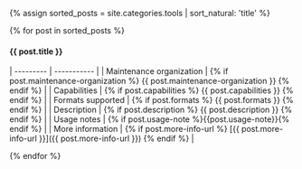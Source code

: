 {% assign sorted_posts = site.categories.tools | sort_natural: 'title' %}

{% for post in sorted_posts %}

<section markdown="1">

#### {{ post.title }}

| --------- | ----------- |
| Maintenance organization | {% if post.maintenance-organization %} {{ post.maintenance-organization }} {% endif %} |
| Capabilities | {% if post.capabilities %} {{ post.capabilities }} {% endif %} |
| Formats supported | {% if post.formats %} {{ post.formats }} {% endif %} |
| Description | {% if post.description %} {{ post.description }} {% endif %} |
| Usage notes | {% if post.usage-note %}{{post.usage-note}}{% endif %} |
| More information | {% if post.more-info-url %} [{{ post.more-info-url }}]({{ post.more-info-url }}) {% endif %} |

</section>

{% endfor %}